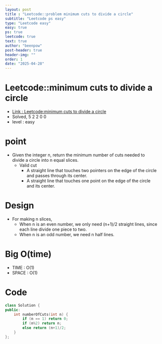 ```yaml
---
layout: post
title : "Leetcode::problem minimum cuts to divide a circle"
subtitle: "Leetcode ps easy"
type: "Leetcode easy"
easy: true
ps: true
leetcode: true
text: true
author: "beenpow"
post-header: true
header-img: ""
order: 1
date: "2025-04-28"
---
```


# Leetcode::minimum cuts to divide a circle
- [Link : Leetcode:minimum cuts to divide a circle](https://leetcode.com/problems/minimum-cuts-to-divide-a-circle/)
- Solved, 5 2 2 0 0
- level : easy

# point
- Given the integer n, return the minimum number of cuts needed to divide a circle into n equal slices.
    - Valid cut
        - A straight line that touches two pointers on the edge of the circle and passes through its center.
        - A straight line that touches one point on the edge of the circle and its center.

# Design
- For making n slices,
    - When n is an even number, we only need (n+1)/2 straight lines, since each line divide one piece to two.
    - When n is an odd number, we need n half lines.

# Big O(time)
- TIME : O(1)
- SPACE : O(1)

# Code

```cpp
class Solution {
public:
    int numberOfCuts(int n) {
        if (n == 1) return 0;
        if (n%2) return n;
        else return (n+1)/2;
    }
};
```
